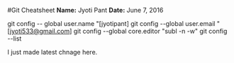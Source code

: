#Git Cheatsheet
**Name:** Jyoti Pant
**Date:** June 7, 2016

git config -- global user.name "[jyotipant]
git config --global user.email "[jyoti533@gmail.com]
git config --global core.editor "subl -n -w"
git config --list

I just made latest chnage here.
